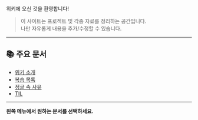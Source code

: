 위키에 오신 것을 환영합니다!

> 이 사이트는 프로젝트 및 각종 자료를 정리하는 공간입니다.  
> 나만 자유롭게 내용을 추가/수정할 수 있습니다.

---

## 📚 주요 문서

- [위키 소개](about.md)
- [복습 목록](word_list.md)
- [정글 속 사유](thinking.md)
- [TIL](TILs.md)

---

**왼쪽 메뉴에서 원하는 문서를 선택하세요.**
